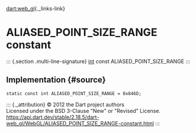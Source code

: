 [dart:web\_gl](../../dart-web_gl/dart-web_gl-library){._links-link}

ALIASED\_POINT\_SIZE\_RANGE constant
====================================

::: {.section .multi-line-signature}
[int](../../dart-core/int-class) const ALIASED\_POINT\_SIZE\_RANGE
:::

Implementation {#source}
--------------

``` {.language-dart data-language="dart"}
static const int ALIASED_POINT_SIZE_RANGE = 0x846D;
```

::: {._attribution}
© 2012 the Dart project authors\
Licensed under the BSD 3-Clause \"New\" or \"Revised\" License.\
<https://api.dart.dev/stable/2.18.5/dart-web_gl/WebGL/ALIASED_POINT_SIZE_RANGE-constant.html>
:::
